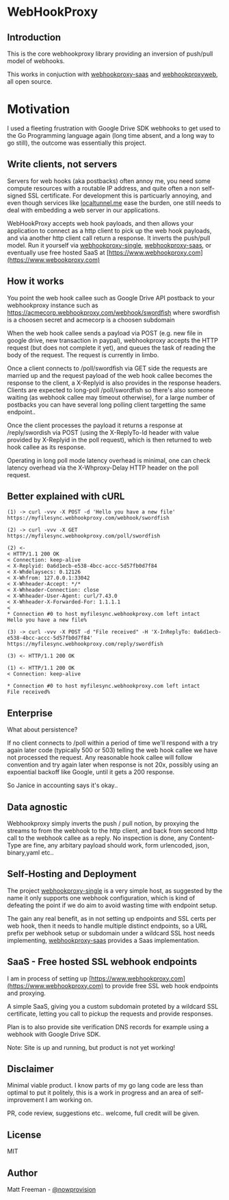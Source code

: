 # WebHookProxy

## Introduction

This is the core webhookproxy library providing an inversion of push/pull model of webhooks.

This works in conjuction with [webhookproxy-saas](http://www.github.com/nowprovision/webhookproxy-saas) and
[webhookproxyweb](http://www.github.com/nowprovision/webhookproxyweb), all open source.

# Motivation

I used a fleeting frustration with Google Drive SDK webhooks to get used to the Go Programming language again 
(long time absent, and a long way to go still), the outcome was essentially this project.

## Write clients, not servers

Servers for web hooks (aka postbacks) often annoy me, you need some compute resources with a routable IP address, 
and quite often a non self-signed SSL certificate. For development this is particuarly annoying, and even 
though services like [localtunnel.me](http://www.localtunnel.me) ease the burden, one still needs to deal 
with embedding a web server in our applications. 

WebHookProxy accepts web hook payloads, and then allows your application to connect as a http client to
pick up the web hook payloads, and via another http client call return a response. It inverts the push/pull
model. Run it yourself via [webhookproxy-single](http://www.github.com/nowprovision/webhookproxy-single),
[webhookproxy-saas](http://www.github.com/nowprovision/webhookproxy-saas),
or eventually use free hosted SaaS at [https://www.webhookproxy.com](https://www.webookproxy.com) 

## How it works

You point the web hook callee such as Google Drive API postback to your webhookproxy instance such as 
https://acmecorp.webhookproxy.com/webhook/swordfish where swordfish is a choosen secret and acmecorp
is a choosen subdomain

When the web hook callee sends a payload via POST (e.g. new file in google drive, new transaction in paypal), webhookproxy
accepts the HTTP request (but does not complete it yet), and queues the task of reading the body of the request. 
The request is currently in limbo.

Once a client connects to /poll/swordfish via GET side the requests are married up and the request payload of the web hook callee
becomes the response to the client, a X-Replyid is also provides in the response headers. 
Clients are expected to long-poll /poll/swordfish so there's also someone waiting (as webhook
callee may timeout otherwise), for a large number of postbacks you can have several long polling client targetting
the same endpoint..

Once the client processes the payload it returns a response at /reply/swordish via POST (using the X-ReplyTo-Id header with
value provided by X-Replyid in the poll request), which is then returned to web hook callee as its response.

Operating in long poll mode latency overhead is minimal, one can check latency overhead via the X-Whproxy-Delay HTTP header 
on the poll request.

## Better explained with cURL

    (1) -> curl -vvv -X POST -d 'Hello you have a new file' https://myfilesync.webhookproxy.com/webhook/swordfish 

    (2) -> curl -vvv -X GET https://myfilesync.webhookproxy.com/poll/swordfish 

    (2) <-
    < HTTP/1.1 200 OK
    < Connection: keep-alive
    < X-Replyid: 0a6d1ecb-e538-4bcc-accc-5d57fb0d7f84
    < X-Whdelaysecs: 0.12126
    < X-Whfrom: 127.0.0.1:33042
    < X-Whheader-Accept: */*
    < X-Whheader-Connection: close
    < X-Whheader-User-Agent: curl/7.43.0
    < X-Whheader-X-Forwarded-For: 1.1.1.1
    < 
    * Connection #0 to host myfilesync.webhookproxy.com left intact
    Hello you have a new file%
    
    (3) -> curl -vvv -X POST -d "File received" -H 'X-InReplyTo: 0a6d1ecb-e538-4bcc-accc-5d57fb0d7f84' https://myfilesync.webhookproxy.com/reply/swordfish 

    (3) <- HTTP/1.1 200 OK

    (1) <- HTTP/1.1 200 OK
    < Connection: keep-alive

    * Connection #0 to host myfilesync.webhookproxy.com left intact
    File received%

## Enterprise

What about persistence?

If no client connects to /poll within a period of time we'll respond with a try again later code (typically 500 or 503) 
telling the web hook callee we have not processed the request. Any reasonable hook callee will follow convention and
try again later when response is not 20x, possibly using an expoential backoff like Google, until it gets a 200 response. 

So Janice in accounting says it's okay..

## Data agnostic

Webhookproxy simply inverts the push / pull notion, by proxying the streams to from the webhook to
the http client, and back from second http call to the webhook callee as a reply. No inspection
is done, any Content-Type are fine, any arbitary payload should work, form urlencoded, json, binary,yaml etc..


## Self-Hosting and Deployment 

The project [webhookproxy-single](http://www.github.com/nowprovision/webhookproxy-single) is a very simple host, as suggested by the name it only supports one
webhook configuration, which is kind of defeating the point if we do aim to avoid wasting time with endpoint setup.

The gain any real benefit, as in not setting up endpoints and SSL certs per web hook, then it needs 
to handle multiple distinct endpoints, so a URL prefix per webhook setup or subdomain under a wildcard SSL host needs implementing,
[webhookproxy-saas](http://www.github.com/nowprovision/webhookproxy-saas) provides a Saas implementation.

## SaaS - Free hosted SSL webhook endpoints

I am in process of setting up [https://www.webhookproxy.com](https://www.webhookproxy.com) to provide free SSL web hook endpoints and proxying.

A simple SaaS, giving you a custom subdomain proteted by a wildcard SSL certificate, letting you call to 
pickup the requests and provide responses. 

Plan is to also provide site verification DNS records for example using a webhook with Google Drive SDK.  

Note: Site is up and running, but product is not yet working! 


## Disclaimer

Minimal viable product. I know parts of my go lang code are less than optimal to put it politely, this is a work in progress
and an area of self-improvement I am working on.

PR, code review, suggestions etc.. welcome, full credit will be given.

## License

MIT

## Author

Matt Freeman - [@nowprovision](http://www.twitter.com/nowprovision)

